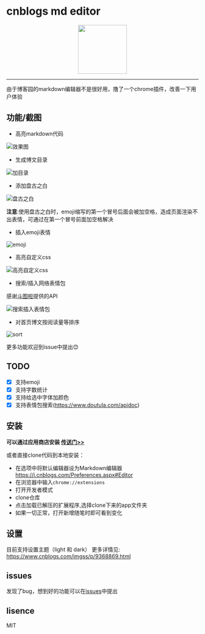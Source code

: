 # cnblogs md editor

<div align="center">
<img src="https://raw.githubusercontent.com/imgss/cnblogs-mdEditor/master/app/images/icon-128.png" style="width:128px;height:128px;">
</div>

---

由于博客园的markdown编辑器不是很好用，撸了一个chrome插件，改善一下用户体验

## 功能/截图

- 高亮markdown代码

![效果图](https://raw.githubusercontent.com/imgss/cnblogs-mdEditor/master/images/mdeditor.png)

- 生成博文目录

![加目录](https://raw.githubusercontent.com/imgss/cnblogs-mdEditor/master/images/shatter1.gif)

- 添加盘古之白

![盘古之白](https://raw.githubusercontent.com/imgss/cnblogs-mdEditor/master/images/shatter2.gif)

**注意**:使用盘古之白时，emoji缩写的第一个冒号后面会被加空格，造成页面渲染不出表情，可通过在第一个冒号前面加空格解决

- 插入emoji表情

![emoji](https://raw.githubusercontent.com/imgss/cnblogs-mdEditor/master/images/emoji.png)

- 高亮自定义css

![高亮自定义css](https://raw.githubusercontent.com/imgss/cnblogs-mdEditor/master/images/css.png)

- 搜索/插入网络表情包

感谢[斗图啦](https://www.doutula.com/)提供的API

![搜索插入表情包](https://raw.githubusercontent.com/imgss/cnblogs-mdEditor/master/images/doutu.gif)

- 对首页博文按阅读量等排序

![sort](https://raw.githubusercontent.com/imgss/cnblogs-mdEditor/master/images/sort.png)

更多功能欢迎到issue中提出😊

## TODO

- [x] 支持emoji
- [x] 支持字数统计
- [x] 支持给选中字体加颜色
- [x] 支持表情包搜索(https://www.doutula.com/apidoc)

## 安装
**可以通过应用商店安装 [传送门>>](https://chrome.google.com/webstore/detail/cnblogs/dmohalpippgmopnbpnknmapokjdkifmc)**

或者直接clone代码到本地安装：

- 在选项中将默认编辑器设为Markdown编辑器 https://i.cnblogs.com/Preferences.aspx#Editor
- 在浏览器中输入`chrome://extensions`
- 打开开发者模式
- clone仓库
- 点击加载已解压的扩展程序,选择clone下来的app文件夹
- 如果一切正常，打开新增随笔时即可看到变化

## 设置

目前支持设置主题（light 和 dark）
更多详情见: https://www.cnblogs.com/imgss/p/9368869.html

## issues

发现了bug，想到好的功能可以在[issues](https://github.com/imgss/cnblogs-mdEditor/issues)中提出

## lisence

MIT




